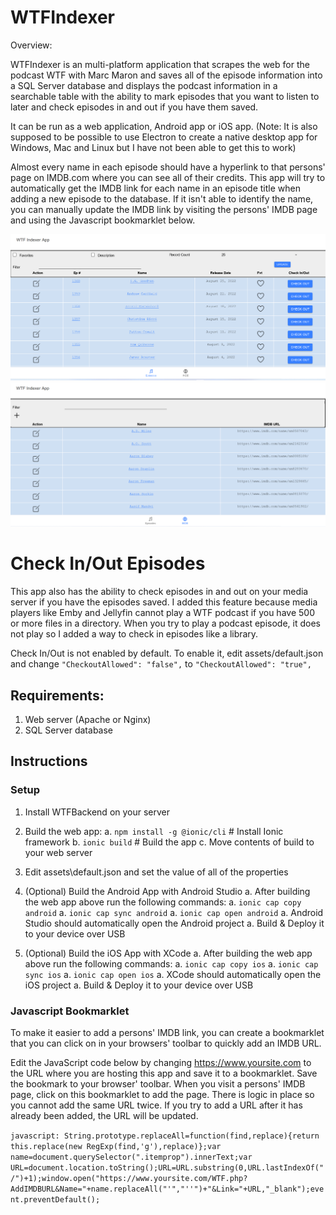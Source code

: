 # WTFIndexer
Overview:

WTFIndexer is an multi-platform application that scrapes the web for the podcast WTF with Marc Maron and saves all of the episode information into a SQL Server database and displays the podcast information in a searchable table with the ability to mark episodes that you want to listen to later and check episodes in and out if you have them saved. 

It can be run as a web application, Android app or iOS app. (Note: It is also supposed to be possible to use Electron to create a native desktop app for Windows, Mac and Linux but I have not been able to get this to work)

Almost every name in each episode should have a hyperlink to that persons' page on IMDB.com where you can see all of their credits. This app will try to automatically get the IMDB link for each name in an episode title when adding a new episode to the database. If it isn't able to identify the name, you can manually update the IMDB link by visiting the persons' IMDB page and using the Javascript bookmarklet below.

![Episodes](https://github.com/SegiH/WTFIndexer/blob/main/screenshots/Episodes.png?raw=true)
![IMDB](https://github.com/SegiH/WTFIndexer/blob/main/screenshots/IMDB.png?raw=true)

# Check In/Out Episodes
This app also has the ability to check episodes in and out on your media server if you have the episodes saved. I added this feature because media players like Emby and Jellyfin cannot play a WTF podcast if you have 500 or more files in a directory. When you try to play a podcast episode, it does not play so I added a way to check in episodes like a library.

Check In/Out is not enabled by default. To enable it, edit assets/default.json and change ```"CheckoutAllowed": "false",``` to ```"CheckoutAllowed": "true",```

## Requirements:

1. Web server (Apache or Nginx)
1. SQL Server database

## Instructions

### Setup
1. Install WTFBackend on your server
1. Build the web app:
   a. `npm install -g @ionic/cli` # Install Ionic framework
   b. `ionic build` # Build the app
   c. Move contents of build to your web server
1. Edit assets\default.json and set the value of all of the properties

1. (Optional) Build the Android App with Android Studio
   a. After building the web app above run the following commands:
   a. `ionic cap copy android`
   a. `ionic cap sync android`
   a. `ionic cap open android`
   a. Android Studio should automatically open the Android project
   a. Build & Deploy it to your device over USB

1. (Optional) Build the iOS App with XCode
   a. After building the web app above run the following commands:
   a. `ionic cap copy ios`
   a. `ionic cap sync ios`
   a. `ionic cap open ios`
   a. XCode should automatically open the iOS project
   a. Build & Deploy it to your device over USB

### Javascript Bookmarklet
To make it easier to add a persons' IMDB link, you can create a bookmarklet that you can click on in your browsers' toolbar to quickly add an IMDB URL.

Edit the JavaScript code below by changing https://www.yoursite.com to the URL where you are hosting this app and save it to a bookmarklet. Save the bookmark to your browser' toolbar. When you visit a persons' IMDB page, click on this bookmarklet to add the page. There is logic in place so you cannot add the same URL twice. If you try to add a URL after it has already been added, the URL will be updated.

```javascript: String.prototype.replaceAll=function(find,replace){return this.replace(new RegExp(find,'g'),replace)};var name=document.querySelector(".itemprop").innerText;var URL=document.location.toString();URL=URL.substring(0,URL.lastIndexOf("/")+1);window.open("https://www.yoursite.com/WTF.php?AddIMDBURL&Name="+name.replaceAll("'","''")+"&Link="+URL,"_blank");event.preventDefault();```